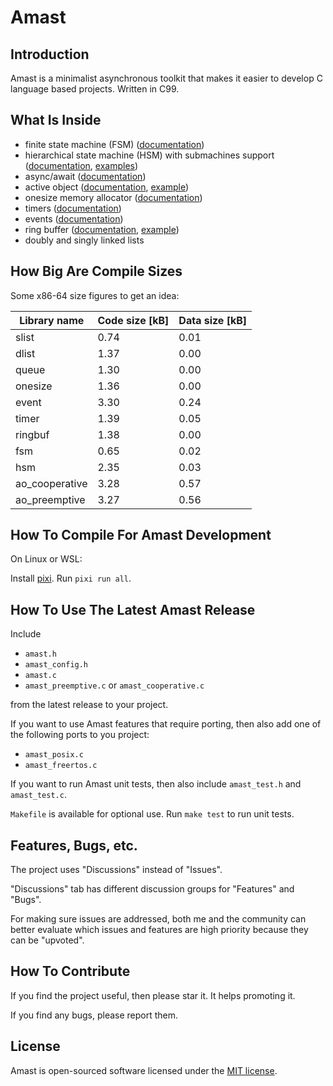 # Amast

## Introduction
<a name="introduction"></a>

Amast is a minimalist asynchronous toolkit that makes it easier to develop C language based projects. Written in C99.

## What Is Inside

- finite state machine (FSM) ([documentation](https://github.com/adel-mamin/amast/blob/main/libs/fsm/README.rst))
- hierarchical state machine (HSM) with submachines support ([documentation](https://github.com/adel-mamin/amast/blob/main/libs/hsm/README.rst), [examples](https://github.com/adel-mamin/amast/tree/main/apps/examples/hsm))
- async/await ([documentation](https://github.com/adel-mamin/amast/blob/main/libs/async/README.rst))
- active object ([documentation](https://github.com/adel-mamin/amast/blob/main/libs/ao/README.rst), [example](https://github.com/adel-mamin/amast/tree/main/apps/examples/dpp))
- onesize memory allocator ([documentation](https://github.com/adel-mamin/amast/blob/main/libs/onesize/README.rst))
- timers ([documentation](https://github.com/adel-mamin/amast/blob/main/libs/timer/README.rst))
- events ([documentation](https://github.com/adel-mamin/amast/blob/main/libs/event/README.rst))
- ring buffer ([documentation](https://github.com/adel-mamin/amast/blob/main/libs/ringbuf/README.rst), [example](https://github.com/adel-mamin/amast/tree/main/apps/examples/ringbuf))
- doubly and singly linked lists

## How Big Are Compile Sizes

Some x86-64 size figures to get an idea:

Library name | Code size [kB] | Data size [kB]
-------------|----------------|---------------
slist | 0.74 | 0.01
dlist | 1.37 | 0.00
queue | 1.30 | 0.00
onesize | 1.36 | 0.00
event | 3.30 | 0.24
timer | 1.39 | 0.05
ringbuf | 1.38 | 0.00
fsm | 0.65 | 0.02
hsm | 2.35 | 0.03
ao_cooperative | 3.28 | 0.57
ao_preemptive | 3.27 | 0.56

## How To Compile For Amast Development
<a name="how-to-compile"></a>

On Linux or WSL:

Install [pixi](https://pixi.sh/latest/#installation).
Run `pixi run all`.

## How To Use The Latest Amast Release
<a name="how-to-use"></a>

Include

- `amast.h`
- `amast_config.h`
- `amast.c`
- `amast_preemptive.c` or `amast_cooperative.c`

from the latest release to your project.

If you want to use Amast features that require porting, then also add one of the following
ports to you project:

- `amast_posix.c`
- `amast_freertos.c`

If you want to run Amast unit tests, then also include `amast_test.h` and `amast_test.c`.

`Makefile` is available for optional use. Run `make test` to run unit tests.

## Features, Bugs, etc.

The project uses "Discussions" instead of "Issues".

"Discussions" tab has different discussion groups for "Features" and "Bugs".

For making sure issues are addressed, both me and the community can better evaluate which issues and features are high priority because they can be "upvoted".

## How To Contribute

If you find the project useful, then please star it. It helps promoting it.

If you find any bugs, please report them.

## License
<a name="license"></a>

Amast is open-sourced software licensed under the [MIT license](LICENSE.md).
